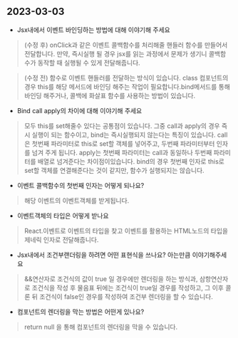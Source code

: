 ## 2023-03-03

- Jsx내에서 이벤트 바인딩하는 방법에 대해 이야기해 주세요 
> (수정 후) onClick과 같은 이벤트 콜백함수를 처리해줄 핸들러 함수를 만들어서 전달합니다. 만약, 즉시실행 될 경우 jsx를 읽는 과정에서 문제가 생기니 콜백함수가 동작할 때 실행될 수 있게 전달해줍니다.

> (수정 전) 함수로 이벤트 핸들러를 전달하는 방식이 있습니다. 
class 컴포넌트의 경우 this를 해당 메서드에 바인딩 해주는 작업이 필요합니다.bind메서드를 통해 바인딩 해주거나, 콜백에 화살표 함수를 사용하는 방법이 있습니다.


- Bind call apply의 차이에 대해 이야기해 주세요
> 모두 this를 set해줄수 있다는 공통점이 있습니다. 
그중 call과 apply의 경우 즉시 실행이 되는 함수이고, bind는 즉시실행되지 않는다는 특징이 있습니다.
call은 첫번째 파라미터로 this로 set할 객체를 넣어주고, 두번째 파라미터부터 인자를 넘겨 주게 됩니다. apply는 첫번째 파라미터는 call과 동일하나 두번째 파라미터를 배열로 넘겨준다는 차이점이있습니다. 
bind의 경우 첫번째 인자로 this로 set할 객체를 연결해준다는 것이 같지만, 함수가 실행되지는 않습니다. 

- 이벤트 콜백함수의 첫번째 인자는 어떻게 되나요?
> 해당 이벤트의 이벤트객체를 받게됩니다.

- 이벤트객체의 타입은 어떻게 받나요
> React.이벤트로 이벤트의 타입을 찾고 이벤트를 활용하는 HTML노드의 타입을 제네릭 인자로 전달해줍니다.

- Jsx내에서 조건부랜더링을 하려면 어떤 표현식을 쓰나요? 아는만큼 이야기해주세요
> &&연산자로 조건식의 값이 true 일 경우에만 렌더링을 하는 방식과, 삼항연산자로 조건식을 작성 후 물음표 뒤에는 조건식이 true일 경우를 작성하고, 그 이후 콜론 뒤 조건식이 false인 경우를 작성하여 조건부 렌더링을 할 수 있습니다.

- 컴포넌트의 렌더링을 막는 방법은 어떤게 있나요?
> return null 을 통해 컴포넌트의 렌더링을 막을 수 있습니다.
